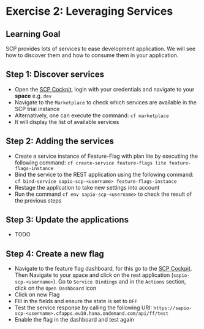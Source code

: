 # Exercise 2: Leveraging Services

## Learning Goal
SCP provides lots of services to ease development application. We will see how to discover them and how to consume them in your application.

## Step 1: Discover services
- Open the [SCP Cockpit](https://cockpit.hanatrial.ondemand.com/#/home/welcome), login with your credentials and navigate to your **space** e.g. `dev`
- Navigate to the `Marketplace` to check which services are available in the SCP trial instance
- Alternatively, one can execute the command: `cf marketplace`
- It will display the list of available services

## Step 2: Adding the services
- Create a service instance of Feature-Flag with plan lite by executiing the following command: `cf create-service feature-flags lite feature-flags-instance`
- Bind the service to the REST application using the following command: `cf bind-service sapio-scp-<username> feature-flags-instance`
- Restage the application to take new settings into account
- Run the command `cf env sapio-scp-<username>` to check the result of the previous steps

## Step 3: Update the applications
- TODO

## Step 4: Create a new flag
- Navigate to the feature flag dashboard, for this go to the [SCP Cockpit](https://cockpit.hanatrial.ondemand.com/#/home/welcome). Then Navigate to your space and click on the rest application (`sapio-scp-<username>`). Go to `Service Bindings` and in the `Actions` section, click on the `Open Dashboard` icon
- Click on new Flag
- Fill in the fields and ensure the state is set to `OFF`
- Test the service response by calling the following URI: `https://sapio-scp-<username>.cfapps.eu10.hana.ondemand.com/api/ff/test`
- Enable the flag in the dashboard and test again


